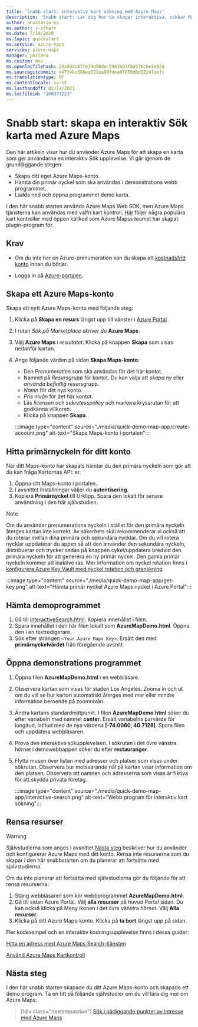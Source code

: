 ```yaml
---
title: 'Snabb start: interaktiv kart sökning med Azure Maps'
description: 'Snabb start: Lär dig hur du skapar interaktiva, sökbar Maps. Se hur du skapar ett Azure Maps konto, hämtar en primär nyckel och använder webb-SDK för att konfigurera kart program'
author: anastasia-ms
ms.author: v-stharr
ms.date: 7/10/2020
ms.topic: quickstart
ms.service: azure-maps
services: azure-maps
manager: philmea
ms.custom: mvc
ms.openlocfilehash: 24a834c87fe34d90dec5961bb3f8d376c6e5e62d
ms.sourcegitcommit: d4734bc680ea221ea80fdea67859d6d32241aefc
ms.translationtype: MT
ms.contentlocale: sv-SE
ms.lasthandoff: 02/14/2021
ms.locfileid: "100373223"
---
```

# <a name="quickstart-create-an-interactive-search-map-with-azure-maps"></a>Snabb start: skapa en interaktiv Sök karta med Azure Maps

Den här artikeln visar hur du använder Azure Maps för att skapa en karta som ger användarna en interaktiv Sök upplevelse. Vi går igenom de grundläggande stegen:

* Skapa ditt eget Azure Maps-konto.
* Hämta din primär nyckel som ska användas i demonstrations webb programmet.
* Ladda ned och öppna programmet demo karta.

I den här snabb starten används Azure Maps Web SDK, men Azure Maps tjänsterna kan användas med valfri kart kontroll. [Här](open-source-projects.md#third-part-map-control-plugins) följer några populära kart kontroller med öppen källkod som Azure Mapss teamet har skapat plugin-program för.

## <a name="prerequisites"></a>Krav

* Om du inte har en Azure-prenumeration kan du skapa ett [kostnadsfritt konto](https://azure.microsoft.com/free/?WT.mc_id=A261C142F) innan du börjar.

* Logga in på [Azure-portalen](https://portal.azure.com).

<a id="createaccount"></a>

## <a name="create-an-azure-maps-account"></a>Skapa ett Azure Maps-konto

Skapa ett nytt Azure Maps-konto med följande steg:

1. Klicka på **Skapa en resurs** längst upp till vänster i [Azure Portal](https://portal.azure.com).
2. I rutan *Sök på Marketplace skriver du* **Azure Maps**.
3. Välj **Azure Maps** i *resultatet*. Klicka på knappen **Skapa** som visas nedanför kartan.
4. Ange följande värden på sidan **Skapa Maps-konto**:
    * Den *Prenumeration* som ska användas för det här kontot.
    * Namnet på *Resursgrupp* för kontot. Du kan välja att *skapa ny* eller *använda befintlig* resursgrupp.
    * *Namn* för ditt nya konto.
    * *Pris nivån* för det här kontot.
    * Läs *licensen* och *sekretesspolicy* och markera kryssrutan för att godkänna villkoren.
    * Klicka på knappen **Skapa**.

    :::image type="content" source="./media/quick-demo-map-app/create-account.png" alt-text="Skapa Maps-konto i portalen":::

<a id="getkey"></a>

## <a name="get-the-primary-key-for-your-account"></a>Hitta primärnyckeln för ditt konto

När ditt Maps-konto har skapats hämtar du den primära nyckeln som gör att du kan fråga Kartornas API: er.

1. Öppna ditt Maps-konto i portalen.
2. I avsnittet Inställningar väljer du **autentisering**.
3. Kopiera **Primärnyckel** till Urklipp. Spara den lokalt för senare användning i den här självstudien.

>[!NOTE]
> Om du använder prenumerations nyckeln i stället för den primära nyckeln återges kartan inte korrekt. Av säkerhets skäl rekommenderar vi också att du roterar mellan dina primära och sekundära nycklar. Om du vill rotera nycklar uppdaterar du appen så att den använder den sekundära nyckeln, distribuerar och trycker sedan på knappen cykel/uppdatera bredvid den primära nyckeln för att generera en ny primär nyckel. Den gamla primär nyckeln kommer att inaktive ras. Mer information om nyckel rotation finns i [konfigurera Azure Key Vault med nyckel rotation och granskning](../key-vault/secrets/tutorial-rotation-dual.md)

:::image type="content" source="./media/quick-demo-map-app/get-key.png" alt-text="Hämta primär nyckel Azure Maps nyckel i Azure Portal":::

## <a name="download-the-demo-application"></a>Hämta demoprogrammet

1. Gå till [interactiveSearch.html](https://github.com/Azure-Samples/AzureMapsCodeSamples/blob/master/AzureMapsCodeSamples/Tutorials/interactiveSearch.html). Kopiera innehållet i filen.
2. Spara innehållet i den här filen lokalt som **AzureMapDemo.html**. Öppna den i en textredigerare.
3. Sök efter strängen `<Your Azure Maps Key>`. Ersätt den med **primärnyckelvärdet** från föregående avsnitt.

## <a name="open-the-demo-application"></a>Öppna demonstrations programmet

1. Öppna filen **AzureMapDemo.html** i en webbläsare.
2. Observera kartan som visas för staden Los Angeles. Zooma in och ut om du vill se hur kartan automatiskt återges med mer eller mindre information beroende på zoomnivån.
3. Ändra kartans standardmittpunkt. I filen **AzureMapDemo.html** söker du efter variabeln med namnet **center**. Ersätt variabelns parvärde för longitud, latitud med de nya värdena **[-74.0060, 40.7128]**. Spara filen och uppdatera webbläsaren.
4. Prova den interaktiva sökupplevelsen. I sökrutan i det övre vänstra hörnet i demowebbappen söker du efter **restauranger**.
5. Flytta musen över listan med adresser och platser som visas under sökrutan. Observera hur motsvarande nål på kartan visar information om den platsen. Observera att namnen och adresserna som visas är fiktiva för att skydda privata företag.

    :::image type="content" source="./media/quick-demo-map-app/interactive-search.png" alt-text="Webb program för interaktiv kart sökning":::


## <a name="clean-up-resources"></a>Rensa resurser

>[!WARNING]
>Självstudierna som anges i avsnittet [Nästa steg](#next-steps) beskriver hur du använder och konfigurerar Azure Maps med ditt konto. Rensa inte resurserna som du skapar i den här snabbstarten om du planerar att fortsätta med självstudierna.

Om du inte planerar att fortsätta med självstudierna gör du följande för att rensa resurserna:

1. Stäng webbläsaren som kör webbprogrammet **AzureMapDemo.html**.
2. Gå till sidan Azure Portal. Välj **alla resurser** på huvud Portal sidan. Du kan också klicka på Meny ikonen i det övre vänstra hörnet. Välj **Alla resurser**.
3. Klicka på ditt Azure Maps-konto. Klicka på **ta bort** längst upp på sidan.

Fler kodexempel och en interaktiv kodningsupplevelse finns i dessa guider:

[Hitta en adress med Azure Maps Search-tjänsten](how-to-search-for-address.md)

[Använd Azure Maps Kartkontroll](how-to-use-map-control.md)

## <a name="next-steps"></a>Nästa steg

I den här snabb starten skapade du ditt Azure Maps-konto och skapade ett demo program. Ta en titt på följande självstudier om du vill lära dig mer om Azure Maps:

> [!div class="nextstepaction"]
> [Sök i närliggande punkter av intresse med Azure Maps](tutorial-search-location.md)